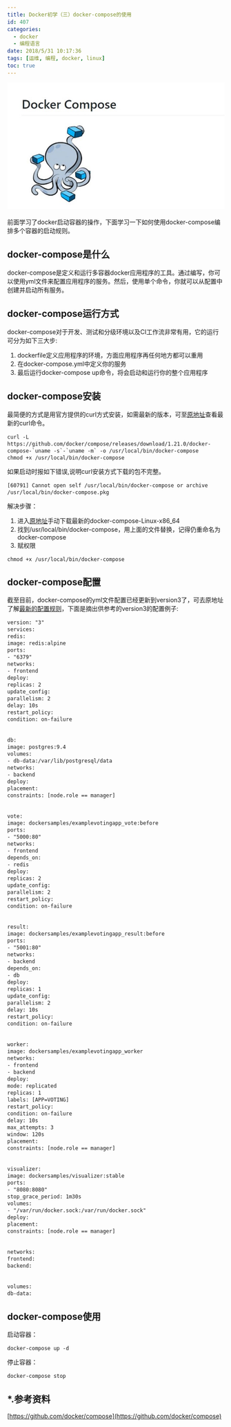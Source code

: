 ```yaml
---
title: Docker初学（三）docker-compose的使用
id: 407
categories:
  - docker
  - 编程语言
date: 2018/5/31 10:17:36  
tags: [运维, 编程, docker, linux]
toc: true
---
```

![img](/img/xjy/p43001s.jpg)<br/><br/>
前面学习了docker启动容器的操作，下面学习一下如何使用docker-compose编排多个容器的启动规则。

<!--more-->

## docker-compose是什么
docker-compose是定义和运行多容器docker应用程序的工具。通过编写，你可以使用yml文件来配置应用程序的服务。然后，使用单个命令，你就可以从配置中创建并启动所有服务。

## docker-compose运行方式
docker-compose对于开发、测试和分级环境以及CI工作流非常有用，它的运行可分为如下三大步:
1. dockerfile定义应用程序的环境，方面应用程序再任何地方都可以重用
2. 在docker-compose.yml中定义你的服务
3. 最后运行docker-compose up命令，将会启动和运行你的整个应用程序

## docker-compose安装
最简便的方式是用官方提供的curl方式安装，如需最新的版本，可至[原地址](https://github.com/docker/compose/releases)查看最新的curl命令。
```shell
curl -L https://github.com/docker/compose/releases/download/1.21.0/docker-compose-`uname -s`-`uname -m` -o /usr/local/bin/docker-compose
chmod +x /usr/local/bin/docker-compose
```
如果启动时报如下错误,说明curl安装方式下载的包不完整。
```text
[60791] Cannot open self /usr/local/bin/docker-compose or archive /usr/local/bin/docker-compose.pkg
```
解决步骤：
1. 进入[原地址](https://github.com/docker/compose/releases)手动下载最新的docker-compose-Linux-x86_64
2. 找到/usr/local/bin/docker-compose，用上面的文件替换，记得仍重命名为docker-compose
3. 赋权限
```shell
chmod +x /usr/local/bin/docker-compose
```
## docker-compose配置
截至目前，docker-compose的yml文件配置已经更新到version3了，可去原地址了解[最新的配置规则](https://github.com/docker/docker.github.io/blob/master/compose/compose-file/index.md)，下面是摘出供参考的version3的配置例子:

```text
version: "3"
services:
redis:
image: redis:alpine
ports:
- "6379"
networks:
- frontend
deploy:
replicas: 2
update_config:
parallelism: 2
delay: 10s
restart_policy:
condition: on-failure


db:
image: postgres:9.4
volumes:
- db-data:/var/lib/postgresql/data
networks:
- backend
deploy:
placement:
constraints: [node.role == manager]


vote:
image: dockersamples/examplevotingapp_vote:before
ports:
- "5000:80"
networks:
- frontend
depends_on:
- redis
deploy:
replicas: 2
update_config:
parallelism: 2
restart_policy:
condition: on-failure


result:
image: dockersamples/examplevotingapp_result:before
ports:
- "5001:80"
networks:
- backend
depends_on:
- db
deploy:
replicas: 1
update_config:
parallelism: 2
delay: 10s
restart_policy:
condition: on-failure


worker:
image: dockersamples/examplevotingapp_worker
networks:
- frontend
- backend
deploy:
mode: replicated
replicas: 1
labels: [APP=VOTING]
restart_policy:
condition: on-failure
delay: 10s
max_attempts: 3
window: 120s
placement:
constraints: [node.role == manager]


visualizer:
image: dockersamples/visualizer:stable
ports:
- "8080:8080"
stop_grace_period: 1m30s
volumes:
- "/var/run/docker.sock:/var/run/docker.sock"
deploy:
placement:
constraints: [node.role == manager]


networks:
frontend:
backend:


volumes:
db-data:
```
## docker-compose使用
启动容器：
```shell
docker-compose up -d
```
停止容器：
```shell
docker-compose stop
```
## *.参考资料 
[https://github.com/docker/compose](https://github.com/docker/compose)





